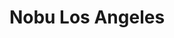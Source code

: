 ---
layout: place
title: "Nobu Los Angeles"
permalink: /california/los-angeles/nobu-los-angeles.html
stateAbbr: CA
stateName: California
cityName: Los Angeles
place_id: ChIJsdk0FLq-woARme24S_VU8Kg
photos:
  - name: >-
      places/ChIJsdk0FLq-woARme24S_VU8Kg/photos/AUy1YQ3NcAWrPhvMf-wlybrVbUQZEb3Epi5NdUEa6wZY2NURkVCj0zViJp6AMvueZX4Mxs0nsQghr4TYUI2xGEBoirFGF1TRY1X0ROYGL4Xb7gW8NqyI3zJ6XhwxCYVQU32l2pJRovXqonWPZTI5Q27K-rpbQEQfowiS_HMsS46Mr-iSNkO8RDIA_M2juirSgI89nC7mWJGTzuGAIq0fRPDkU2JIw7U7Hd_CKXt9hzIk87TRYvB0IIg8HNEdZWC_AGHBSMTflsOjwMpGKf_t3CgKPHsu-6sZcAFkRE8TWV8qGQBAiw
    widthPx: 4800
    heightPx: 2702
    authorAttributions:
      - displayName: Nobu Los Angeles
        uri: https://maps.google.com/maps/contrib/102055647761907533310
        photoUri: >-
          https://lh3.googleusercontent.com/a-/ALV-UjVNUJIovix6z_yC5PoIvAtUHqMXEtBg6OnhUdOtHM-ennE8HkYa=s100-p-k-no-mo
    flagContentUri: >-
      https://www.google.com/local/imagery/report/?cb_client=maps_api_places.places_api&image_key=!1e10!2sAF1QipNq-FB4FVw-VdCeSfbzrThjUSNLMlqemVJvlVYh&hl=en-US
    googleMapsUri: >-
      https://www.google.com/maps/place//data=!3m4!1e2!3m2!1sAF1QipNq-FB4FVw-VdCeSfbzrThjUSNLMlqemVJvlVYh!2e10!4m2!3m1!1s0x80c2beba1434d9b1:0xa8f054f54bb8ed99
  - name: >-
      places/ChIJsdk0FLq-woARme24S_VU8Kg/photos/AUy1YQ1LXpLkMxs8otnCslkzircDI5htbSm_jkSjkYYmB9g88deXyA4_AjzQEF3FwQGil8tJpc_SBuNjBue6p2BHYS1N1bXF2wzCm7zyzi4e3fACecOBUEacMZTbp826PssUghTpTlz_vD3ieRZQHpyRVGyz3kZbo8OWzP69FvnmF3q7zdAhDSq2-kBRHxdIYrT2u-HPVrzLrCFJipRiV4Tik1jfHd6NHGAwddDrbowyGsSaOpdg1QY0udGet7gKQm7BepvyfkZn-v7Q2bFHIYcmd2x6O3oAHzQurfQLU-R9sRJqzA
    widthPx: 1200
    heightPx: 1200
    authorAttributions:
      - displayName: Nobu Los Angeles
        uri: https://maps.google.com/maps/contrib/102055647761907533310
        photoUri: >-
          https://lh3.googleusercontent.com/a-/ALV-UjVNUJIovix6z_yC5PoIvAtUHqMXEtBg6OnhUdOtHM-ennE8HkYa=s100-p-k-no-mo
    flagContentUri: >-
      https://www.google.com/local/imagery/report/?cb_client=maps_api_places.places_api&image_key=!1e10!2sAF1QipMnQQBjylopGTmHhUepF0tUODWcGwbtzhCU4uDX&hl=en-US
    googleMapsUri: >-
      https://www.google.com/maps/place//data=!3m4!1e2!3m2!1sAF1QipMnQQBjylopGTmHhUepF0tUODWcGwbtzhCU4uDX!2e10!4m2!3m1!1s0x80c2beba1434d9b1:0xa8f054f54bb8ed99
  - name: >-
      places/ChIJsdk0FLq-woARme24S_VU8Kg/photos/AUy1YQ0wO5MTFKnRjxtJ_5DSnolEEDC4nQDsUYonzWP3K18O2n6TL7jYyUDUAAPpngA3vYO2nSL3c-vlPhWSr9iuFjNs97rEar7sKB3rpsGtA2PFMLt2xZWWCWrMRpCoy7ZMHaLW0q60HzKsUr8hdDRvjYUT-LPvOu_19ZlkjAVPr_Bdj1ByavSlNt69_L3ECoSfY2ck0LQR7sDuKGHCoRq6-T8akeLF0B6ubAWCEVquXvbymdPpMTvtn-iKaINNClhSO6DN7pCMPi4Q70oivfYOsKSDfDHwHDnVe96dW9L614cxK3yoC2GyQcFX1p8pE1eCrrdYbhbPqTmeHyUX3XZs9mADnd6aJSU91N62-OsUxjS5ltPpTncThDssWU9iyXfKm4PuG9JUV0H5dHbLkzYoHDinqLIZjUyF4vJA2117YWrZfxGZREN1b55EQtK_dkLE
    widthPx: 1000
    heightPx: 750
    authorAttributions:
      - displayName: James Beattie
        uri: https://maps.google.com/maps/contrib/104419602844565893174
        photoUri: >-
          https://lh3.googleusercontent.com/a/ACg8ocKiPjFiJBnWEWW64EV_OLN04p5_PPp_xnIkR2lEc9sGnTD_aw=s100-p-k-no-mo
    flagContentUri: >-
      https://www.google.com/local/imagery/report/?cb_client=maps_api_places.places_api&image_key=!1e10!2sCIABIhADyc5U1jtCKWfHyVkACZq5&hl=en-US
    googleMapsUri: >-
      https://www.google.com/maps/place//data=!3m4!1e2!3m2!1sCIABIhADyc5U1jtCKWfHyVkACZq5!2e10!4m2!3m1!1s0x80c2beba1434d9b1:0xa8f054f54bb8ed99
  - name: >-
      places/ChIJsdk0FLq-woARme24S_VU8Kg/photos/AUy1YQ23yhhACvMyu8YtaF8-cothCo6U2EXy2K6otDY4ASo1axpGE9ZyFZtm79zMiQEjG-f6P_3soSCjNvb1OU-XGWTb3mdSS14DT1mFstewT8ccAQA9FZMHt8tYMK7sy-_ZsAoQzWLJQFVq2soIPSbYsXR3l4X6oNQB1GZZETODejPkXoNmUliUALSRHKYq2hNOUmbD0oWX-OF5g4myUhgUfaU0pHCucykRPPsTJjrtDEkUpR6dmN-ielGBDK7PNQz33X5A7m_GvZ_uHOdPN5e26RGC-ImCdfbeAApwGNglaAFuKmEtW4HbatC97ZcG9ZKIBW2_fHNgYrGCD0nU4jFGKOsJwz6vmL3MgV3rN33uRFdAUonWOBjE1GMas7CwRWWLqISXm9YpR_h9NGUC8mT_AHUMWg5GU5J-Jsk7TBjd5EE
    widthPx: 3600
    heightPx: 4800
    authorAttributions:
      - displayName: Fabian Rangel
        uri: https://maps.google.com/maps/contrib/100920182761206477879
        photoUri: >-
          https://lh3.googleusercontent.com/a/ACg8ocJuMKA3PPCRIFz9bO4lcSUWei-_WO57J1ZL81QM9TckDpFeAg=s100-p-k-no-mo
    flagContentUri: >-
      https://www.google.com/local/imagery/report/?cb_client=maps_api_places.places_api&image_key=!1e10!2sCIHM0ogKEICAgICzsseqNA&hl=en-US
    googleMapsUri: >-
      https://www.google.com/maps/place//data=!3m4!1e2!3m2!1sCIHM0ogKEICAgICzsseqNA!2e10!4m2!3m1!1s0x80c2beba1434d9b1:0xa8f054f54bb8ed99
  - name: >-
      places/ChIJsdk0FLq-woARme24S_VU8Kg/photos/AUy1YQ01PScM8Sw99buDriCeaJGO0u3jIu_lGP0TP0MF96LZCQyEvFff5aQhXDzYP0bg09PL_VNC_FFYWydByp0VGuiCTdNyqDMZpjQ5zWanlNXVlJq8AyCHU84CYeLXBvKt6Ov3zOU4IZqt79vPjnRPOG4PF8Wx_fZ-7r92snoBTYvP8l5i8224P32WKR3qwKoGQEjUxaGe9OOCtw8ChkW8RRx5uz-PslGvNPHA4YGesNB1xK8vTRdtf0f3fq65dAWAopVr8v0LWzGCybmWH7TCp0GG0PA9OdTGscJ5XIQ5VMpS91U3tsaKr-8-KCamnEpp1463r2-KAQ5AGbCn2ps6JBYjWuaQQg3bfQv60UVAn8ZEC197EePzhJDa8PD0TahcJX57GSi8G58Sg2BKbN551h44fk-eKhRrUm18bMZ6b38
    widthPx: 3024
    heightPx: 4032
    authorAttributions:
      - displayName: 笹林信宏
        uri: https://maps.google.com/maps/contrib/100521405040463540025
        photoUri: >-
          https://lh3.googleusercontent.com/a-/ALV-UjU6mtK9JPWNIToCNNyVcwNTrJpSgVeDPjzjVoHIf7QgpqdUQIBi=s100-p-k-no-mo
    flagContentUri: >-
      https://www.google.com/local/imagery/report/?cb_client=maps_api_places.places_api&image_key=!1e10!2sCIHM0ogKEICAgMCQna6DUw&hl=en-US
    googleMapsUri: >-
      https://www.google.com/maps/place//data=!3m4!1e2!3m2!1sCIHM0ogKEICAgMCQna6DUw!2e10!4m2!3m1!1s0x80c2beba1434d9b1:0xa8f054f54bb8ed99
  - name: >-
      places/ChIJsdk0FLq-woARme24S_VU8Kg/photos/AUy1YQ2x2R698glcixuJKUaso-itzyHegpgMauk0Cm0xxA-s0KCHl0q7_zcBg1-i_BTEXj5dAiYN2pUkOU5tpOa98IkhvrwMhedWWKoDUSVkltRdUSFLdqjRkWmxnyUEWXrmkBfe1c5jWS_9S-T_5F8abuIxMRr8D3eRMcnsk4VO8dtxzzJyxejapOmzpFQbp34dJdsBuc5kzPVqOci5pfR8IcqZlNeShuZcFiE_701DdkeGd4zx5VFQGPAoKDaN82GjAA14TQ9lkczRK15cDrwUAiL6WrojIHJP9nHiE1GyNeL0Vlt7s-EpUC4HTeOBsRSs0t1V89Khzl5AzhUKQvIbfAwFCdsHzt5SDO7B7BDcUCV8dMP9ynRulMGOSEBoZ8dQ-DJXeNlTQpfDAR51Tu_klc3H_uF9lZLHPDqusxGGtyaHxQ
    widthPx: 3024
    heightPx: 3303
    authorAttributions:
      - displayName: Soraya Teffaha
        uri: https://maps.google.com/maps/contrib/108003745736305981958
        photoUri: >-
          https://lh3.googleusercontent.com/a-/ALV-UjWXysDpaLBnuzmRhXwOqh96fnwQ_DFzvK8j-ijKyPqSgRZQYl1QNQ=s100-p-k-no-mo
    flagContentUri: >-
      https://www.google.com/local/imagery/report/?cb_client=maps_api_places.places_api&image_key=!1e10!2sCIHM0ogKEICAgMDQvJy4Jw&hl=en-US
    googleMapsUri: >-
      https://www.google.com/maps/place//data=!3m4!1e2!3m2!1sCIHM0ogKEICAgMDQvJy4Jw!2e10!4m2!3m1!1s0x80c2beba1434d9b1:0xa8f054f54bb8ed99
  - name: >-
      places/ChIJsdk0FLq-woARme24S_VU8Kg/photos/AUy1YQ2CzL7LhQYXnPtlwT5-_w8Nr4eENQlXzuNj1Kbi3u2jZlbiC4w0-PsEbIWE8PJla8UbKZNmsRLiCDgJn3-SB_KBOiYu3Ic_DjdsDAPzTohBbuuB472XUSFpY78bHNJZ5B0TLRzvS7ijGrlD4bPCz3m6DYsbdaMLRYDourfiRJBVzUnoG4m3v_UzMLcS3mR7fKNu_Nn7untgY1VNZ3H6Q-2y6ZjWPOzVQ2ReXDSDR8u9_Wn4VvqipcBpyqVnxkV_r20zzacgqwhO0yuC2KFTpwgycCDRhbqt79yOre0hmmXEjQzg7YNEUGSalkY1p9hVkdCeTMtQ0EpJZKC_31bP0aWnbCYk8cH-rF22pskUbGDSiQGn1stIv3dP6aON7AzssWIu8yZUE7S24aundKUfdTkWP8lEElOFL51NlQOzzD7vRg
    widthPx: 3600
    heightPx: 4800
    authorAttributions:
      - displayName: Soraya Teffaha
        uri: https://maps.google.com/maps/contrib/108003745736305981958
        photoUri: >-
          https://lh3.googleusercontent.com/a-/ALV-UjWXysDpaLBnuzmRhXwOqh96fnwQ_DFzvK8j-ijKyPqSgRZQYl1QNQ=s100-p-k-no-mo
    flagContentUri: >-
      https://www.google.com/local/imagery/report/?cb_client=maps_api_places.places_api&image_key=!1e10!2sCIHM0ogKEICAgMDQvJy4Rw&hl=en-US
    googleMapsUri: >-
      https://www.google.com/maps/place//data=!3m4!1e2!3m2!1sCIHM0ogKEICAgMDQvJy4Rw!2e10!4m2!3m1!1s0x80c2beba1434d9b1:0xa8f054f54bb8ed99
  - name: >-
      places/ChIJsdk0FLq-woARme24S_VU8Kg/photos/AUy1YQ3c3921UezqCYqwpToC9RjiE7HaqLKL7_C1sS-aSLYYOAhmikJdO48grAbTnjeA_aiPXwcWcOkddej-6fkPGhxTr1wLpYCIigyFx_UI4XgARv8yofS_FQ1LN5wXVMGBE-zV3x4FreooJLZQ7dpzbQB57pL-vzsZKgmkwJ9W9cXHc6w7ldfw0oiqCHVF3L1AfD5tayrwy6sURaeIN2ZOW39om8yAJiPd_HBtJBw3kLC8hnU2knAJvyz84gbWH81UZcfFloby0OUg5vZPPV1kOYxDQX6LPTBVTaEPJIuK04VkSg
    widthPx: 2500
    heightPx: 1664
    authorAttributions:
      - displayName: Nobu Los Angeles
        uri: https://maps.google.com/maps/contrib/102055647761907533310
        photoUri: >-
          https://lh3.googleusercontent.com/a-/ALV-UjVNUJIovix6z_yC5PoIvAtUHqMXEtBg6OnhUdOtHM-ennE8HkYa=s100-p-k-no-mo
    flagContentUri: >-
      https://www.google.com/local/imagery/report/?cb_client=maps_api_places.places_api&image_key=!1e10!2sAF1QipO08sobu4mfSmWFZwJxKeOuFAVrYiIWLsUawDhV&hl=en-US
    googleMapsUri: >-
      https://www.google.com/maps/place//data=!3m4!1e2!3m2!1sAF1QipO08sobu4mfSmWFZwJxKeOuFAVrYiIWLsUawDhV!2e10!4m2!3m1!1s0x80c2beba1434d9b1:0xa8f054f54bb8ed99
  - name: >-
      places/ChIJsdk0FLq-woARme24S_VU8Kg/photos/AUy1YQ1NRwGh86KCsmqwvJqWzem0PtmxiB9GqTH2YnCANS-gEME4ojoKI1vSpHRUTwCmJFWDgeeGX7UFFKJZG86vvE5HCG3Y4L8wTKXNNooJ4O1-Fjk-hATxcLJv1fFe4tOaHdH5wDsEdfK-Cf_iY_jK8x6GEDUqMgG-4kvykiNrjUg364FBPKpSw7tq9TnsEfC5MA9ST3YBuwMUiVPuCyUGTgp35R62jH_vn-qPpir_QOKvP96aX-qUeKBYLIxkxXTjc201Z-d6cBdmKd6DSlew6lptN0kjBpWnNJwMx4n-l8IksKXDsUuSCMLHrH1elshd1cmgjXiziVBwEdMJXg35HCwEndxj55HEpeO2rHyH4CeIZFNIU6loBVgTcXlc6VdWf3YvvN-G2P9OuKaFFR1J0MolpJTtMt7aNuVEWXV6bXA604Cb
    widthPx: 4000
    heightPx: 2252
    authorAttributions:
      - displayName: Dusan Hrich
        uri: https://maps.google.com/maps/contrib/107525705069499437130
        photoUri: >-
          https://lh3.googleusercontent.com/a-/ALV-UjVJu4dG9cd8hnQdM9sVQ_9WmZthm6jWYXtYYUFnOXYIwoG9-AAl=s100-p-k-no-mo
    flagContentUri: >-
      https://www.google.com/local/imagery/report/?cb_client=maps_api_places.places_api&image_key=!1e10!2sCIHM0ogKEICAgIDtuaPk_gE&hl=en-US
    googleMapsUri: >-
      https://www.google.com/maps/place//data=!3m4!1e2!3m2!1sCIHM0ogKEICAgIDtuaPk_gE!2e10!4m2!3m1!1s0x80c2beba1434d9b1:0xa8f054f54bb8ed99
  - name: >-
      places/ChIJsdk0FLq-woARme24S_VU8Kg/photos/AUy1YQ0NxMwMxIJUG_QiheYEfeZz3FuGeCLqkDJ2kTNjybKdx3iTd-5mBwiBXcdUUmstOz7C0P68Bzb_CkDguuEF8LtUrm3Worh-4l_4bZps0Fx2Hn-kzpWEAJ052BX_lfpIKO8Z79EgxUJtCmvn1EQxfqgRNMC18Gb9QdOLcoWmex8Wn3wrZHxKj01SeAFH1e9l2bBPV1gFRxMtnqUqCIYpKvyEhV-v8jBZ0HHknkyTbXCXc8PC79Kd54_quZbAQgqEKl9wgZGx6d_SsGuZ0UECwxWihLnr4flZaEFn2u7plGrx3FfqToJ2Dor6TOn1MbunfqDmvfJ5GXsZ-rSmn7f1aUZx58DjDhOHVWpLVdfVo6BHIbvmxZzF9oY-jXK2M0FdnOWhVr3v-SnreMo5OY5scH6A4CCDpdH2lNa0Qk74RriOaq8
    widthPx: 3000
    heightPx: 4000
    authorAttributions:
      - displayName: D H
        uri: https://maps.google.com/maps/contrib/115682834219550591516
        photoUri: >-
          https://lh3.googleusercontent.com/a/ACg8ocLCXaswovzMRXzkV0PLpwBKJAyCIMs1VNK60pmlzxPonKg1Cg=s100-p-k-no-mo
    flagContentUri: >-
      https://www.google.com/local/imagery/report/?cb_client=maps_api_places.places_api&image_key=!1e10!2sCIHM0ogKEICAgIC3pq6ZxwE&hl=en-US
    googleMapsUri: >-
      https://www.google.com/maps/place//data=!3m4!1e2!3m2!1sCIHM0ogKEICAgIC3pq6ZxwE!2e10!4m2!3m1!1s0x80c2beba1434d9b1:0xa8f054f54bb8ed99
address: 903 N La Cienega Blvd, Los Angeles, CA 90069, USA
street: 903 N La Cienega Blvd
city: Los Angeles
state: CA
zip: '90069'
country: USA
neighborhood: Melrose
latitude: '34.087152'
longitude: '-118.376604'
accessibility_options:
  wheelchairAccessibleParking: true
  wheelchairAccessibleEntrance: true
  wheelchairAccessibleRestroom: true
  wheelchairAccessibleSeating: true
business_status: OPERATIONAL
name: Nobu Los Angeles
google_maps_links:
  directionsUri: >-
    https://www.google.com/maps/dir//''/data=!4m7!4m6!1m1!4e2!1m2!1m1!1s0x80c2beba1434d9b1:0xa8f054f54bb8ed99!3e0
  placeUri: https://maps.google.com/?cid=12173323205296582041
  writeAReviewUri: >-
    https://www.google.com/maps/place//data=!4m3!3m2!1s0x80c2beba1434d9b1:0xa8f054f54bb8ed99!12e1
  reviewsUri: >-
    https://www.google.com/maps/place//data=!4m4!3m3!1s0x80c2beba1434d9b1:0xa8f054f54bb8ed99!9m1!1b1
  photosUri: >-
    https://www.google.com/maps/place//data=!4m3!3m2!1s0x80c2beba1434d9b1:0xa8f054f54bb8ed99!10e5
primary_type: Restaurant
opening_hours:
  regular: null
  current: null
secondary_opening_hours:
  regular:
    weekdayDescriptions: null
    type: null
  current:
    weekdayDescriptions: null
    type: null
phone: null
price_level: null
price_range: null
rating: null
rating_count: 0
website: null
description: null
reviews: null
parking_options: null
payment_options: null
allow_dogs: null
curbside_pickup: null
delivery: null
dine_in: null
good_for_children: null
good_for_groups: null
good_for_sports: null
live_music: null
menu_for_children: null
outdoor_seating: null
reservable: null
restroom: null
serves_beer: null
serves_breakfast: null
serves_brunch: null
serves_cocktails: null
serves_coffee: null
serves_dinner: null
serves_dessert: null
serves_lunch: null
serves_vegetarian_food: null
serves_wine: null
takeout: null
slug: Nobu-Los-Angeles

---